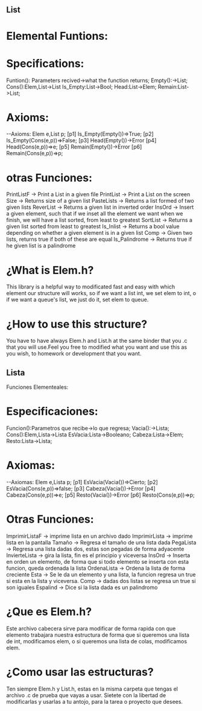 ## List
# Elemental Funtions:

# Specifications: 

Funtion(): Parameters recived->what the function returns;
Empty():->List;
Cons():Elem,List->List
Is_Empty:List->Bool;
Head:List->Elem;
Remain:List->List;

# Axioms:
--Axioms: Elem e,List p;
[p1]	Is_Empty(Empty())=>True;
[p2]	Is_Empty(Cons(e,p))=>False;
[p3]	Head(Empty())->Error
[p4]	Head(Cons(e,p))=>e;
[p5]	Remain(Empty())->Error
[p6]	Remain(Cons(e,p))=>p;

# otras Funciones:
PrintListF -> Print a List in a given file
PrintList -> Print a List on the screen
Size -> Returns size of a given list
PasteLists -> Returns a list formed of two given lists
ReverList -> Returns a given list in inverted order
InsOrd -> Insert a given element, such that if we inset all the element we want
          when we finish, we will have a list sorted, from least to greatest
SortList -> Returns a given list sorted from least to greatest
Is_Inlist -> Returns a bool value depending on whether a given element is in a given list
Comp -> Given two lists, returns true if both of these are equal
Is_Palindrome -> Returns true if he given list is a palindrome

# ¿What is Elem.h?
This library is a helpful way to modificated fast and easy with which element our structure will works, so if we want a list int, we set elem to int, o if we want a queue's list, we just do it, set elem to queue.

# ¿How to use this structure?
You have to have always Elem.h and List.h at the same binder that you .c that you will use.Feel you free to modified what you want and use this as you wish, to homework or development that you want.

## Lista
Funciones Elementeales:

# Especificaciones: 
Funcion():Parametros que recibe->lo que regresa;
Vacia():->Lista;
Cons():Elem,Lista->Lista
EsVacia:Lista->Booleano;
Cabeza:Lista->Elem;
Resto:Lista->Lista;

# Axiomas:
--Axiomas: Elem e,Lista p;
[p1]	EsVacia(Vacia())=>Cierto;
[p2]	EsVacia(Cons(e,p))=>false;
[p3]	Cabeza(Vacia())->Error
[p4]	Cabeza(Cons(e,p))=>e;
[p5]	Resto(Vacia())->Error
[p6]	Resto(Cons(e,p))=>p;

# Otras Funciones:
ImprimirListaF -> imprime lista en un archivo dado
ImprimirLista -> imprime lista en la pantalla
Tamaño -> Regresa el tamaño de una lista dada
PegaLista -> Regresa una lista dadas dos, estas son pegadas de forma adyacente
InvierteLista -> gira la lista, fin es el principio y viceversa
InsOrd -> Inserta en orden un elemento, de forma que si todo elemento se inserta con esta
          funcion, queda ordenada la lista
OrdenaLista -> Ordena la lista de forma creciente
Esta -> Se le da un elemento y una lista, la funcion regresa un true si esta en la lista y viceversa.
Comp -> dadas dos listas se regresa un true si son iguales
Espalind -> Dice si la lista dada es un palindromo

# ¿Que es Elem.h?
Este archivo cabecera sirve para modificar de forma rapida con que elemento trabajara nuestra estructura de forma que si queremos una lista de int, modificamos elem, o si queremos una lista de colas, modificamos elem.

# ¿Como usar las estructuras?
Ten siempre Elem.h y List.h, estas en la misma carpeta que tengas el archivo .c de prueba que vayas a usar. Sietete con la libertad de modificarlas y usarlas a tu antojo, para la tarea o proyecto que desees.
